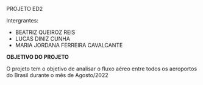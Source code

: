 PROJETO ED2

Intergrantes:

- BEATRIZ QUEIROZ REIS
- LUCAS DINIZ CUNHA
- MARIA JORDANA FERREIRA CAVALCANTE

**OBJETIVO DO PROJETO**

O projeto tem o objetivo de analisar o fluxo aéreo entre todos os aeroportos do Brasil durante o mês de Agosto/2022
